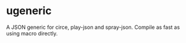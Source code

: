 # ugeneric
A JSON generic for circe, play-json and spray-json. Compile as fast as using macro directly. 
